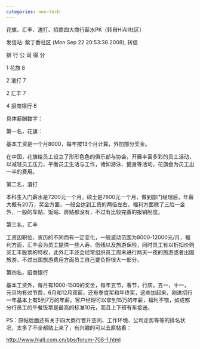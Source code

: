 ```yaml
---
categories: non-tech
---
```

花旗、汇丰、渣打、招商四大商行薪水PK（转自HiAll社区）

发信站: 紫丁香社区 (Mon Sep 22 20:53:38 2008), 转信



排  行          公  司          得  分

1               花旗            8

2               渣打            7

2               汇丰            7

4               招商银行        6





具体薪酬数字：



第一名，花旗：

基本工资是一个月8000，每年按13个月计算，外加部分奖金。

在中国，花旗给员工设立了形形色色的俱乐部与协会，开展丰富多彩的员工活动，以减轻员工压力，平衡员工生活与工作，诸如游泳、健身等活动，花旗会为员工出一半的费用。



第二名，渣打

本科生入门薪水是7200元一个月，硕士是7800元一个月，做到部门经理后，年薪大概有20万，奖金方面，一般会达到工资的两倍左右。福利方面除了三险一金外，一般的车贴、饭贴、房贴都没有，不过有比较完善的报销制度。



第三名，汇丰

工资因职位，资历的不同而有一定变化，一般波动范围为8000-12000元/月，福利方面，汇丰会为员工提供一些人寿、伤残以及旅游保险，同时员工有以折扣价购买汇丰股票的特权，此外汇丰还会经常组织员工周末进行两天一夜的旅游或者出国旅游，不过出国旅游费用方面员工自己要负担很大一部分。



第四名，招商银行

基本工资外，每月有1000-1500的奖金，每年五节，春节，行庆，五一，十一，元旦均有过节费，6月和12月双薪，还有季度奖和年终奖，这些加起来，刚进招行一年基本上有5到7万的年薪。客户经理可以拿到15万的年薪，福利不错，如成都分行员工的午餐饭票是最高的标准10元，而且上下班有车接送。



PS：原帖后面还有关于四大商行晋升空间、工作环境、公司走势等等的排名状况，太多了不全都贴上来了，有兴趣的可以去原帖看：

http://www.hiall.com.cn/bbs/forum-708-1.html

